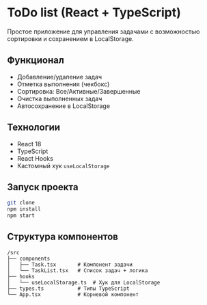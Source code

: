 # ToDo list (React + TypeScript)

Простое приложение для управления задачами с возможностью сортировки и сохранением в LocalStorage.

## Функционал
- Добавление/удаление задач
- Отметка выполнения (чекбокс)
- Сортировка: Все/Активные/Завершенные
- Очистка выполненных задач
- Автосохранение в LocalStorage

## Технологии
- React 18
- TypeScript
- React Hooks
- Кастомный хук `useLocalStorage`

## Запуск проекта
```bash
git clone
npm install
npm start
```

## Структура компонентов
```
/src
├── components
│   ├── Task.tsx       # Компонент задачи
│   └── TaskList.tsx   # Список задач + логика
├── hooks
│   └── useLocalStorage.ts  # Хук для LocalStorage
├── types.ts           # Типы TypeScript
└── App.tsx            # Корневой компонент
```
